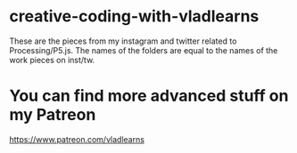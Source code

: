 # creative-coding-with-vladlearns
These are the pieces from my instagram and twitter related to Processing/P5.js.
The names of the folders are equal to the names of the work pieces on inst/tw.

# You can find more advanced stuff on my Patreon 
https://www.patreon.com/vladlearns
